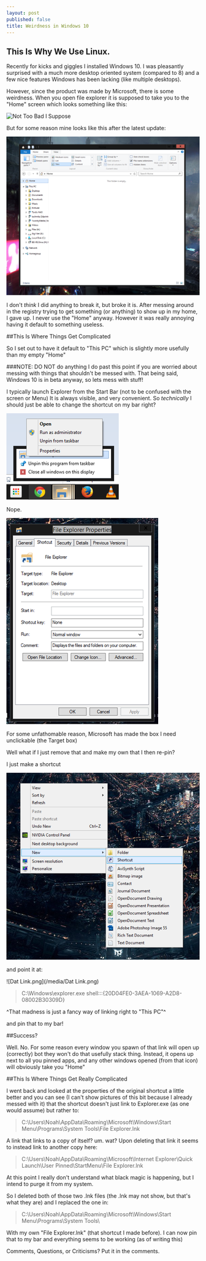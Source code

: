 ```yaml
---
layout: post
published: false
title: Weirdness in Windows 10
---
```



## This Is Why We Use Linux. 
 
Recently for kicks and giggles I installed Windows 10. I was pleasantly surprised with a much more desktop oriented system (compared to 8) and a few nice features Windows has been lacking (like multiple desktops). 
 
However, since the product was made by Microsoft, there is some weirdness. When you open file explorer it is supposed to take you to the "Home" screen which looks something like this: 
 
![Not Too Bad I Suppose](http://winaero.com/blog/wp-content/uploads/2014/10/windows-10-libraries-in-Home-folder.png) 
 
But for some reason mine looks like this after the latest update: 
 
![Fail.PNG](/_posts/Fail.PNG) 
 
I don't _think_ I did anything to break it, but broke it is. After messing around in the registry trying to get something (or anything) to show up in my home, I gave up. I never use the "Home" anyway. However it was really annoying having it default to something useless. 
 
##This Is Where Things Get Complicated 
 
So I set out to have it default to "This PC" which is slightly more usefully than my empty "Home" 
 
###NOTE: DO NOT do anything I do past this point if you are worried about messing with things that shouldn't be messed with. That being said, Windows 10 is in beta anyway, so lets mess with stuff! 
 
I typically launch Explorer from the Start Bar (not to be confused with the screen or Menu) It is always visible, and very convenient. So _technically_ I should just be able to change the shortcut on my bar right? 
 
![properties.png](/media/properties.png) 
 
Nope. 
 
![Failure.PNG](/_posts/Failure.PNG) 
 
For some unfathomable reason, Microsoft has made the box I need unclickable (the Target box) 
 
Well what if I just remove that and make my own that I then re-pin? 
 
I just make a shortcut

![Shorty.png](/_posts/Shorty.png)
 
and point it at:

![Dat Link.png](/media/Dat Link.png)

>C:\Windows\explorer.exe shell:::{20D04FE0-3AEA-1069-A2D8-08002B30309D} 

^That madness is just a fancy way of linking right to "This PC"^
 
and pin that to my bar! 
 
##Success? 
 
Well. No. For some reason every window you spawn of that link will open up (correctly) bot they won't do that usefully stack thing. Instead, it opens up next to all you pinned apps, and any other windows opened (from that icon) will obviously take you "Home" 
 
##This Is Where Things Get Really Complicated 
 
I went back and looked at the properties of the original shortcut a little better and you can see (I can't show pictures of this bit because I already messed with it) that the shortcut doesn't just link to Explorer.exe (as one would assume) but rather to: 
 
>C:\Users\Noah\AppData\Roaming\Microsoft\Windows\Start Menu\Programs\System Tools\File Explorer.lnk 
 
A link that links to a copy of itself? um. wat? Upon deleting that link it seems to instead link to another copy here: 
 
>C:\Users\Noah\AppData\Roaming\Microsoft\Internet Explorer\Quick Launch\User Pinned\StartMenu\File Explorer.lnk 
 
At this point I really don't understand what black magic is happening, but I intend to purge it from my system. 
 
So I deleted both of those two .lnk files (the .lnk may not show, but that's what they are) and I replaced the one in: 
>C:\Users\Noah\AppData\Roaming\Microsoft\Windows\Start Menu\Programs\System Tools\ 
 
With my own "File Explorer.lnk" (that shortcut I made before). I can now pin that to my bar and everything seems to be working (as of writing this) 
 
Comments, Questions, or Criticisms? Put it in the comments. 